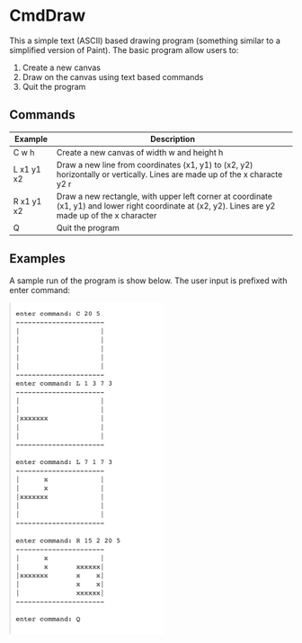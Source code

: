 # CmdDraw
This a simple text (ASCII) based drawing program (something similar to a simplified version of Paint). 
The basic program allow users to:
1. Create a new canvas
2. Draw on the canvas using text based commands 
3. Quit the program

## Commands
| Example    | Description                                                                                                                                         |
|------------|-----------------------------------------------------------------------------------------------------------------------------------------------------|
| C w h      | Create a new canvas of width w and height h                                                                                                         |
| L x1 y1 x2 | Draw a new line from coordinates (x1, y1) to (x2, y2) horizontally or vertically. Lines are made up of the x characte y2 r                          |
| R x1 y1 x2 | Draw a new rectangle, with upper left corner at coordinate (x1, y1) and lower right coordinate at (x2, y2). Lines are y2 made up of the x character |
| Q          | Quit the program                                                                                                                                    |

## Examples
A sample run of the program is show below. The user input is prefixed with enter command:

![example](doc/img.png)
